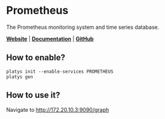 # Prometheus

The Prometheus monitoring system and time series database.  

**[Website](https://prometheus.io/)** | **[Documentation](https://prometheus.io/docs/introduction/overview/)** | **[GitHub](https://github.com/prometheus/prometheus)**

## How to enable?

```
platys init --enable-services PROMETHEUS	
platys gen
```

## How to use it?

Navigate to <http://172.20.10.3:9090/graph>